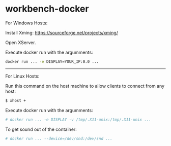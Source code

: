 # workbench-docker

For Windows Hosts:

Install Xming: https://sourceforge.net/projects/xming/

Open XServer.

Execute docker run with the argumments:
```bash
docker run ... -e DISPLAY=YOUR_IP:0.0 ...
```


_________

For Linux Hosts:

Run this command on the host machine to allow clients to connect from any host:
```bash
$ xhost +
```
Execute docker run with the argumments:
```bash
# docker run ... -e DISPLAY -v /tmp/.X11-unix:/tmp/.X11-unix ...
```
To get sound out of the container:
```bash
# docker run ... --device=/dev/snd:/dev/snd ...
```
